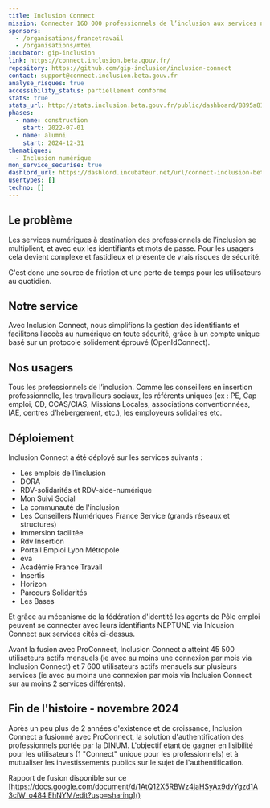 ```yaml
---
title: Inclusion Connect
mission: Connecter 160 000 professionnels de l’inclusion aux services numériques de leur quotidien, d’une manière simple, sécurisée, efficace.
sponsors:
  - /organisations/francetravail
  - /organisations/mtei
incubator: gip-inclusion
link: https://connect.inclusion.beta.gouv.fr/
repository: https://github.com/gip-inclusion/inclusion-connect
contact: support@connect.inclusion.beta.gouv.fr
analyse_risques: true
accessibility_status: partiellement conforme
stats: true
stats_url: http://stats.inclusion.beta.gouv.fr/public/dashboard/8895a813-68d0-4d3a-a7e3-f71ef0615a52
phases:
  - name: construction
    start: 2022-07-01
  - name: alumni
    start: 2024-12-31
thematiques:
  - Inclusion numérique
mon_service_securise: true
dashlord_url: https://dashlord.incubateur.net/url/connect-inclusion-beta-gouv-fr/
usertypes: []
techno: []
---
```

## Le problème

Les services numériques à destination des professionnels de l’inclusion se multiplient, et avec eux les identifiants et mots de passe. Pour les usagers cela devient complexe et fastidieux et présente de vrais risques de sécurité.

C'est donc une source de friction et une perte de temps pour les utilisateurs au quotidien.

## Notre service

Avec Inclusion Connect, nous simplifions la gestion des identifiants et facilitons l’accès au numérique en toute sécurité, grâce à un compte unique basé sur un protocole solidement éprouvé (OpenIdConnect).

## Nos usagers

Tous les professionnels de l’inclusion. Comme les conseillers en insertion professionnelle, les travailleurs sociaux, les référents uniques (ex : PE, Cap emploi, CD, CCAS/CIAS, Missions Locales, associations conventionnées, IAE, centres d’hébergement, etc.), les employeurs solidaires etc.

## Déploiement

Inclusion Connect  a été déployé sur les services suivants :

* Les emplois de l'inclusion
* DORA
* RDV-solidarités et RDV-aide-numérique
* M﻿on Suivi Social
* L﻿a communauté de l'inclusion
* L﻿es Conseillers Numériques France Service (grands réseaux et structures)
* Immersion facilitée
* Rdv Insertion
* Portail Emploi Lyon Métropole
* eva
* Académie France Travail
* Insertis
* Horizon
* Parcours Solidarités
* Les Bases

Et grâce au mécanisme de la fédération d'identité les agents de Pôle emploi peuvent se connecter avec leurs identifiants NEPTUNE via Inlcusion Connect aux services cités ci-dessus.

Avant la fusion avec ProConnect, Inclusion Connect a atteint 45 500 utilisateurs actifs mensuels (ie avec au moins une connexion par mois via Inclusion Connect) et 7 600 utilisateurs actifs mensuels sur plusieurs services (ie avec au moins une connexion par mois via Inclusion Connect sur au moins 2 services différents).

## Fin de l'histoire - novembre 2024
Après un peu plus de 2 années d'existence et de croissance, Inclusion Connect a fusionné avec ProConnect, la solution d'authentification des professionnels portée par la DINUM.
L'objectif étant de gagner en lisibilité pour les utilisateurs (1 "Connect" unique pour les professionnels) et à mutualiser les investissements publics sur le sujet de l'authentification.

Rapport de fusion disponible sur ce [https://docs.google.com/document/d/1AtQ12X5RBWz4jaHSyAx9dyYgzd1A3ciW_o484lEhNYM/edit?usp=sharing]() 